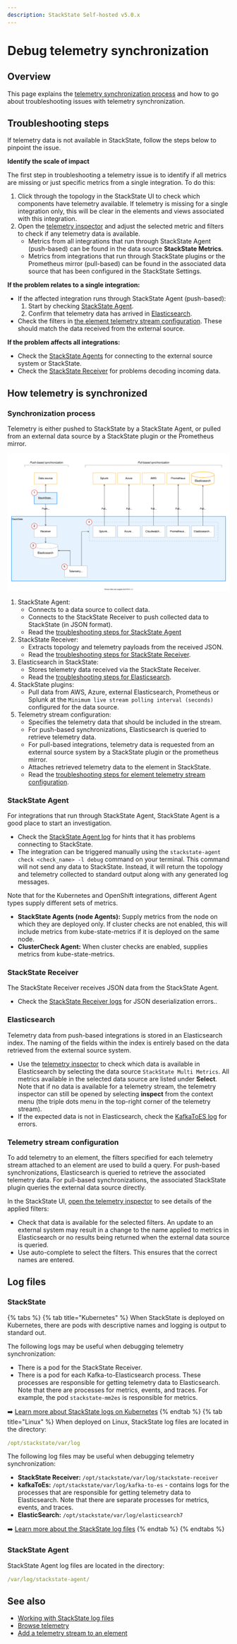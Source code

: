 ```yaml
---
description: StackState Self-hosted v5.0.x
---
```


# Debug telemetry synchronization

## Overview

This page explains the [telemetry synchronization process](#synchronization-process) and how to go about troubleshooting issues with telemetry synchronization.

## Troubleshooting  steps

If telemetry data is not available in StackState, follow the steps below to pinpoint the issue.

**Identify the scale of impact**

The first step in troubleshooting a telemetry issue is to identify if all metrics are missing or just specific metrics from a single integration. To do this: 

1. Click through the topology in the StackState UI to check which components have telemetry available. If telemetry is missing for a single integration only, this will be clear in the elements and views associated with this integration. 
2. Open the [telemetry inspector](/use/metrics-and-events/browse-telemetry.md) and adjust the selected metric and filters to check if any telemetry data is available.
   * Metrics from all integrations that run through StackState Agent (push-based) can be found in the data source **StackState Metrics**. 
   * Metrics from integrations that run through StackState plugins or the Prometheus mirror (pull-based) can be found in the associated data source that has been configured in the StackState Settings. 

**If the problem relates to a single integration:**

* If the affected integration runs through StackState Agent (push-based):
  1. Start by checking [StackState Agent](#stackstate-agent).
  2. Confirm that telemetry data has arrived in [Elasticsearch](#elasticsearch).
* Check the filters in [the element telemetry stream configuration](#telemetry-stream-configuration). These should match the data received from the external source.

**If the problem affects all integrations:**

* Check the [StackState Agents](#stackstate-agent) for connecting to the external source system or StackState.
* Check the [StackState Receiver](#stackstate-receiver) for problems decoding incoming data.

## How telemetry is synchronized

### Synchronization process

Telemetry is either pushed to StackState by a StackState Agent, or pulled from an external data source by a StackState plugin or the Prometheus mirror.

![Telemetry synchronization process](/.gitbook/assets/telemetry-sync.svg)

1. StackState Agent:
   * Connects to a data source to collect data.
   * Connects to the StackState Receiver to push collected data to StackState (in JSON format).
   * Read the [troubleshooting steps for StackState Agent](#stackstate-agent)
2. StackState Receiver:
   * Extracts topology and telemetry payloads from the received JSON.
   * Read the [troubleshooting steps for StackState Receiver](#stackstate-receiver).
3. Elasticsearch in StackState:
   * Stores telemetry data received via the StackState Receiver. 
   * Read the [troubleshooting steps for Elasticsearch](#elasticsearch). 
4. StackState plugins:
   * Pull data from AWS, Azure, external Elasticsearch, Prometheus or Splunk at the `Minimum live stream polling interval (seconds)` configured for the data source.
5. Telemetry stream configuration:
   * Specifies the telemetry data that should be included in the stream.
   * For push-based synchronizations, Elasticsearch is queried to retrieve telemetry data.
   * For pull-based integrations, telemetry data is requested from an external source system by a StackState plugin or the prometheus mirror.
   * Attaches retrieved telemetry data to the element in StackState.
   * Read the [troubleshooting steps for element telemetry stream configuration](#telemetry-stream-configuration).

### StackState Agent

For integrations that run through StackState Agent, StackState Agent is a good place to start an investigation.
- Check the [StackState Agent log](#stackstate-agent) for hints that it has problems connecting to StackState.
- The integration can be triggered manually using the `stackstate-agent check <check_name> -l debug` command on your terminal. This command will not send any data to StackState. Instead, it will return the topology and telemetry collected to standard output along with any generated log messages.

Note that for the Kubernetes and OpenShift integrations, different Agent types supply different sets of metrics. 

- **StackState Agents (node Agents):** Supply metrics from the node on which they are deployed only. If cluster checks are not enabled, this will include metrics from kube-state-metrics if it is deployed on the same node.
- **ClusterCheck Agent:** When cluster checks are enabled, supplies metrics from kube-state-metrics.

### StackState Receiver

The StackState Receiver receives JSON data from the StackState Agent. 

- Check the [StackState Receiver logs](#stackstate) for JSON deserialization errors..

### Elasticsearch

Telemetry data from push-based integrations is stored in an Elasticsearch index. The naming of the fields within the index is entirely based on the data retrieved from the external source system.

- Use the [telemetry inspector](/use/metrics-and-events/browse-telemetry.md) to check which data is available in Elasticsearch by selecting the data source `StackState Multi Metrics`. All metrics available in the selected data source are listed under **Select**.  Note that if no data is available for a telemetry stream, the telemetry inspector can still be opened by selecting **inspect** from the context menu (the triple dots menu in the top-right corner of the telemetry stream). 
- If the expected data is not in Elasticsearch, check the [KafkaToES log](#stackstate) for errors.

### Telemetry stream configuration

To add telemetry to an element, the filters specified for each telemetry stream attached to an element are used to build a query. For push-based synchronizations, Elasticsearch is queried to retrieve the associated telemetry data. For pull-based synchronizations, the associated StackState plugin queries the external data source directly. 

In the StackState UI, [open the telemetry inspector](/use/metrics-and-events/browse-telemetry.md) to see details of the applied filters:

- Check that data is available for the selected filters. An update to an external system may result in a change to the name applied to metrics in Elasticsearch or no results being returned when the external data source is queried.
- Use auto-complete to select the filters. This ensures that the correct names are entered.

## Log files

### StackState

{% tabs %}
{% tab title="Kubernetes" %}
When StackState is deployed on Kubernetes, there are pods with descriptive names and logging is output to standard out.

The following logs may be useful when debugging telemetry synchronization:

* There is a pod for the StackState Receiver.
* There is a pod for each Kafka-to-Elasticsearch process. These processes are responsible for getting telemetry data to Elasticsearch. Note that there are processes for metrics, events, and traces. For example, the pod `stackstate-mm2es` is responsible for metrics.

➡️ [Learn more about StackState logs on Kubernetes](/configure/logging/stackstate-log-files.md#kubernetes)
{% endtab %}
{% tab title="Linux" %}
When deployed on Linux, StackState log files are located in the directory:

```yaml
/opt/stackstate/var/log
```

The following log files may be useful when debugging telemetry synchronization:

* **StackState Receiver:** `/opt/stackstate/var/log/stackstate-receiver`
* **kafkaToEs:** `/opt/stackstate/var/log/kafka-to-es` - contains logs for the processes that are responsible for getting telemetry data to Elasticsearch. Note that there are separate processes for metrics, events, and traces.
* **ElasticSearch:** `/opt/stackstate/var/log/elasticsearch7`

➡️ [Learn more about the StackState log files](/configure/logging/stackstate-log-files.md#linux)
{% endtab %}
{% endtabs %}

### StackState Agent

StackState Agent log files are located in the directory:

```yaml
/var/log/stackstate-agent/
```

## See also

* [Working with StackState log files](/configure/logging/stackstate-log-files.md)
* [Browse telemetry](/use/metrics-and-events/browse-telemetry.md)
* [Add a telemetry stream to an element](/use/metrics-and-events/add-telemetry-to-element.md)
